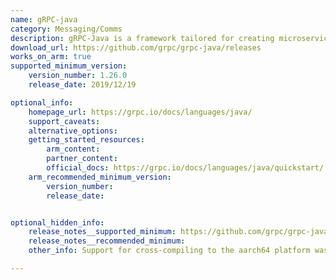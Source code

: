 ```yaml
---
name: gRPC-java
category: Messaging/Comms
description: gRPC-Java is a framework tailored for creating microservices that utilize remote procedure calls (RPC) for communication. It employs Protocol Buffers for efficient serialization of data, allowing seamless interaction between services implemented in various programming languages.
download_url: https://github.com/grpc/grpc-java/releases
works_on_arm: true
supported_minimum_version:
    version_number: 1.26.0
    release_date: 2019/12/19

optional_info:
    homepage_url: https://grpc.io/docs/languages/java/
    support_caveats:
    alternative_options:
    getting_started_resources:
        arm_content:
        partner_content:
        official_docs: https://grpc.io/docs/languages/java/quickstart/
    arm_recommended_minimum_version:
        version_number:
        release_date:


optional_hidden_info:
    release_notes__supported_minimum: https://github.com/grpc/grpc-java/releases/tag/v1.26.0
    release_notes__recommended_minimum:
    other_info: Support for cross-compiling to the aarch64 platform was introduced in version 1.26.0, with the relevant pull request available [here](https://github.com/grpc/grpc-java/pull/6441).

---
```


